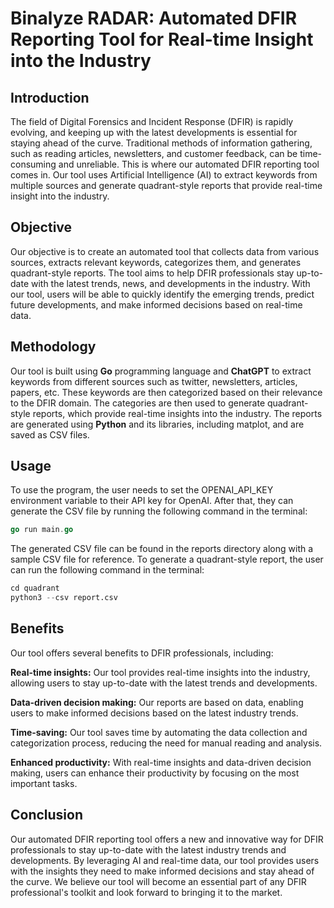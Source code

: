 # Binalyze RADAR: Automated DFIR Reporting Tool for Real-time Insight into the Industry

## Introduction

The field of Digital Forensics and Incident Response (DFIR) is rapidly evolving, and keeping up with the latest developments is essential for staying ahead of the curve. Traditional methods of information gathering, such as reading articles, newsletters, and customer feedback, can be time-consuming and unreliable. This is where our automated DFIR reporting tool comes in. Our tool uses Artificial Intelligence (AI) to extract keywords from multiple sources and generate quadrant-style reports that provide real-time insight into the industry.

## Objective

Our objective is to create an automated tool that collects data from various sources, extracts relevant keywords, categorizes them, and generates quadrant-style reports. The tool aims to help DFIR professionals stay up-to-date with the latest trends, news, and developments in the industry. With our tool, users will be able to quickly identify the emerging trends, predict future developments, and make informed decisions based on real-time data.

## Methodology

Our tool is built using **Go** programming language and **ChatGPT** to extract keywords from different sources such as twitter, newsletters, articles, papers, etc. These keywords are then categorized based on their relevance to the DFIR domain. The categories are then used to generate quadrant-style reports, which provide real-time insights into the industry. The reports are generated using **Python** and its libraries, including matplot, and are saved as CSV files.


## Usage

To use the program, the user needs to set the OPENAI_API_KEY environment variable to their API key for OpenAI. After that, they can generate the CSV file by running the following command in the terminal:

```go
go run main.go
```

The generated CSV file can be found in the reports directory along with a sample CSV file for reference. To generate a quadrant-style report, the user can run the following command in the terminal:


```python
cd quadrant
python3 --csv report.csv 
````

## Benefits

Our tool offers several benefits to DFIR professionals, including:

**Real-time insights:** Our tool provides real-time insights into the industry, allowing users to stay up-to-date with the latest trends and developments.

**Data-driven decision making:** Our reports are based on data, enabling users to make informed decisions based on the latest industry trends.

**Time-saving:** Our tool saves time by automating the data collection and categorization process, reducing the need for manual reading and analysis.

**Enhanced productivity:** With real-time insights and data-driven decision making, users can enhance their productivity by focusing on the most important tasks.

## Conclusion

Our automated DFIR reporting tool offers a new and innovative way for DFIR professionals to stay up-to-date with the latest industry trends and developments. By leveraging AI and real-time data, our tool provides users with the insights they need to make informed decisions and stay ahead of the curve. We believe our tool will become an essential part of any DFIR professional's toolkit and look forward to bringing it to the market.